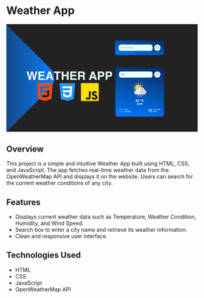 # Weather App

![Weather App Banner](banner.png)

## Overview
This project is a simple and intuitive Weather App built using HTML, CSS, and JavaScript. The app fetches real-time weather data from the OpenWeatherMap API and displays it on the website. Users can search for the current weather conditions of any city.

## Features
- Displays current weather data such as Temperature, Weather Condition, Humidity, and Wind Speed.
- Search box to enter a city name and retrieve its weather information.
- Clean and responsive user interface.

## Technologies Used
- HTML
- CSS
- JavaScript
- OpenWeatherMap API
